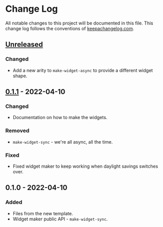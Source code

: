 # Change Log
All notable changes to this project will be documented in this file. This change log follows the conventions of [keepachangelog.com](http://keepachangelog.com/).

## [Unreleased]
### Changed
- Add a new arity to `make-widget-async` to provide a different widget shape.

## [0.1.1] - 2022-04-10
### Changed
- Documentation on how to make the widgets.

### Removed
- `make-widget-sync` - we're all async, all the time.

### Fixed
- Fixed widget maker to keep working when daylight savings switches over.

## 0.1.0 - 2022-04-10
### Added
- Files from the new template.
- Widget maker public API - `make-widget-sync`.

[Unreleased]: https://github.com/com/com.chatapp/compare/0.1.1...HEAD
[0.1.1]: https://github.com/com/com.chatapp/compare/0.1.0...0.1.1
